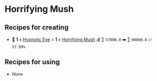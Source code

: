 # Horrifying Mush

## Recipes for creating

* 🍳 **1** x [Hypnotic Eye](<Hypnotic Eye.md>) = **1** x [Horrifying Mush](<Horrifying Mush.md>) 💰 ∑ `57000.0` ➡️ ∑ `90000.0` 📈 `57.89%`


## Recipes for using

* _None_
